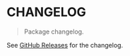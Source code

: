 # CHANGELOG

> Package changelog.

See [GitHub Releases](https://github.com/stdlib-js/number-float32-base-to-binary-string/releases) for the changelog.